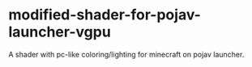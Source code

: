 # modified-shader-for-pojav-launcher-vgpu
A shader with pc-like coloring/lighting for minecraft on pojav launcher.
